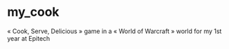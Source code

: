 # my_cook
« Cook, Serve, Delicious » game in a « World of Warcraft » world for my 1st year at Epitech
